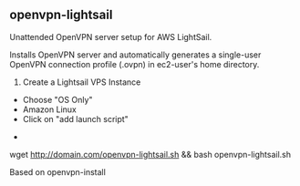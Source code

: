## openvpn-lightsail
Unattended OpenVPN server setup for AWS LightSail.

Installs OpenVPN server and automatically generates a single-user OpenVPN connection profile (.ovpn) in ec2-user's home directory.

1. Create a Lightsail VPS Instance
 - Choose "OS Only"
  - Amazon Linux
 - Click on "add launch script"
  - ```bash
  wget http://domain.com/openvpn-lightsail.sh && bash openvpn-lightsail.sh

Based on openvpn-install
